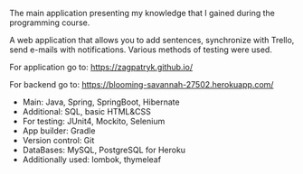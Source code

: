 The main application presenting my knowledge that I gained during the programming course.

A web application that allows you to add sentences, synchronize with Trello, send e-mails with notifications. Various methods of testing were used.

For application go to:
https://zagpatryk.github.io/

For backend go to:
https://blooming-savannah-27502.herokuapp.com/

- Main: Java, Spring, SpringBoot, Hibernate
- Additional: SQL, basic HTML&CSS
- For testing: JUnit4, Mockito, Selenium
- App builder: Gradle
- Version control: Git
- DataBases: MySQL, PostgreSQL for Heroku
- Additionally used: lombok, thymeleaf
